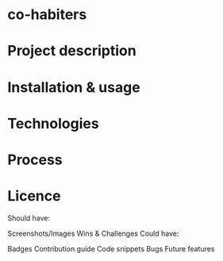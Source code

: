 # co-habiters

# Project description
# Installation & usage
# Technologies
# Process
# Licence




Should have:

Screenshots/Images
Wins & Challenges
Could have:

Badges
Contribution guide
Code snippets
Bugs
Future features
